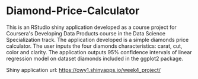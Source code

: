 # Diamond-Price-Calculator
This is an RStudio shiny application developed as a course project for Coursera's Developing Data Products course in the Data Science Specialization track.
The application developed is a simple diamonds price calculator.  The user inputs the four diamonds characteristics: carat, cut, color and clarity.  The application outputs 95% confidence intervals of linear regression model on dataset diamonds included in the ggplot2 package. 

Shiny application url:
https://owy1.shinyapps.io/week4_project/
